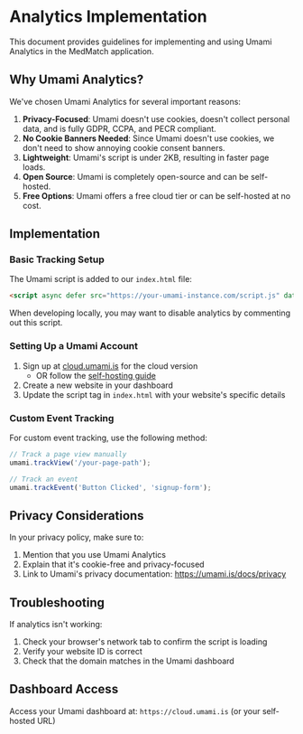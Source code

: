# Analytics Implementation

This document provides guidelines for implementing and using Umami Analytics in the MedMatch application.

## Why Umami Analytics?

We've chosen Umami Analytics for several important reasons:

1. **Privacy-Focused**: Umami doesn't use cookies, doesn't collect personal data, and is fully GDPR, CCPA, and PECR compliant.
2. **No Cookie Banners Needed**: Since Umami doesn't use cookies, we don't need to show annoying cookie consent banners.
3. **Lightweight**: Umami's script is under 2KB, resulting in faster page loads.
4. **Open Source**: Umami is completely open-source and can be self-hosted.
5. **Free Options**: Umami offers a free cloud tier or can be self-hosted at no cost.

## Implementation

### Basic Tracking Setup

The Umami script is added to our `index.html` file:

```html
<script async defer src="https://your-umami-instance.com/script.js" data-website-id="your-website-id"></script>
```

When developing locally, you may want to disable analytics by commenting out this script.

### Setting Up a Umami Account

1. Sign up at [cloud.umami.is](https://cloud.umami.is/signup) for the cloud version
   - OR follow the [self-hosting guide](https://umami.is/docs/install)
2. Create a new website in your dashboard
3. Update the script tag in `index.html` with your website's specific details

### Custom Event Tracking

For custom event tracking, use the following method:

```typescript
// Track a page view manually
umami.trackView('/your-page-path');

// Track an event
umami.trackEvent('Button Clicked', 'signup-form');
```

## Privacy Considerations

In your privacy policy, make sure to:

1. Mention that you use Umami Analytics
2. Explain that it's cookie-free and privacy-focused
3. Link to Umami's privacy documentation: https://umami.is/docs/privacy

## Troubleshooting

If analytics isn't working:

1. Check your browser's network tab to confirm the script is loading
2. Verify your website ID is correct
3. Check that the domain matches in the Umami dashboard

## Dashboard Access

Access your Umami dashboard at: `https://cloud.umami.is` (or your self-hosted URL) 